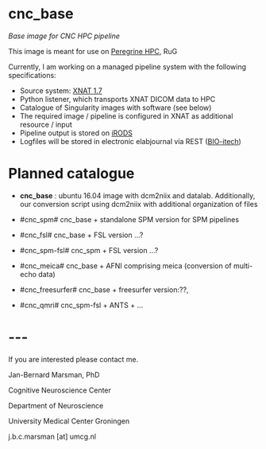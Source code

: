 # cnc_base #

*Base image for CNC HPC pipeline*

This image is meant for use on [Peregrine HPC](https://www.rug.nl/society-business/centre-for-information-technology/research/services/hpc/facilities/peregrine-hpc-cluster), RuG 

Currently, I am working on a managed pipeline system with the following specifications:
- Source system: [XNAT 1.7](https://www.xnat.org)
- Python listener, which transports XNAT DICOM data to HPC
- Catalogue of Singularity images with software (see below)
- The required image / pipeline is configured in XNAT as additional resource / input
- Pipeline output is stored on [iRODS](https://irods.org)
- Logfiles will be stored in electronic elabjournal via REST ([BIO-itech](https://www.bio-itech.nl/en/products/eln/))

# Planned catalogue #

* **cnc_base** : ubuntu 16.04 image with dcm2niix and datalab. Additionally, our conversion script
using dcm2niix with additional organization of files

* #cnc_spm# cnc_base + standalone SPM version for SPM pipelines

* #cnc_fsl# cnc_base + FSL version ...?

* #cnc_spm-fsl# cnc_spm + FSL version ...?

* #cnc_meica# cnc_base + AFNI comprising meica (conversion of multi-echo data)

* #cnc_freesurfer# cnc_base + freesurfer version:??,

* #cnc_qmri# cnc_spm-fsl + ANTS + ...

# --- ##

If you are interested please contact me.

Jan-Bernard Marsman, PhD

Cognitive Neuroscience Center

Department of Neuroscience

University Medical Center Groningen

j.b.c.marsman [at] umcg.nl

